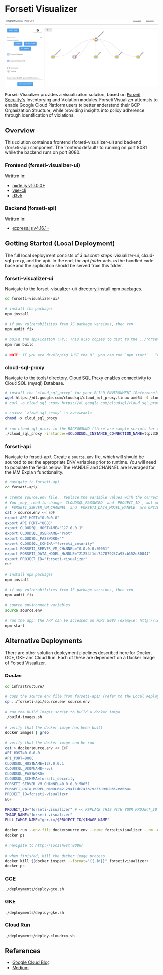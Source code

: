 # Forseti Visualizer

![Forseti Visualizer GIF](.assets/forseti-visualizer-example.gif)

Forseti Visualizer provides a visualization solution, based on [Forseti Security's](https://github.com/forseti-security/forseti-security) Inventorying and Violation modules.  Forseti Visualizer attempts to enable Google Cloud Platform users to better understand their GCP Organization Structure, while providing insights into policy adherence through identification of violations.

## Overview

This solution contains a frontend (forseti-visualizer-ui) and backend (forseti-api) component.  The frontend defaults to running on port 8081, while the backend runs on port 8080.  

### Frontend (forseti-visualizer-ui)

Written in:

* [node.js v10.0.0+](https://nodejs.org/en/)
* [vue-cli](https://cli.vuejs.org/guide/installation.html)
* [d3v5](https://d3js.org/)

### Backend (forseti-api)

Written in:

* [express.js v4.16.1+](https://expressjs.com/)

## Getting Started (Local Deployment)

The full local deployment consists of *3 discrete steps* (visualizer-ui, cloud-sql-proxy, and the api).  In the end, the *api folder* acts as the bundled code base and the application should be served from this folder.

### forseti-visualizer-ui

Navigate to the forseti-visualizer-ui/ directory, install npm packages.

```bash
cd forseti-visualizer-ui/

# install the packages
npm install

# if any vulnerabilities from JS package versions, then run
npm audit fix

# build the application (FYI: This also copies to dist to the ../forseti-api/ folder)
npm run build

# NOTE: IF you are developing JUST the UI, you can run `npm start`.  In this case, the app is served on PORT 8081, and not PORT 8080.
```

### cloud-sql-proxy

Navigate to the tools/ directory.  Cloud SQL Proxy enables connectivity to Cloud SQL (mysql) Database.

```bash
# install the `cloud_sql_proxy` for your BUILD ENVIRONMENT [Reference](https://cloud.google.com/sql/docs/mysql/sql-proxy)
wget https://dl.google.com/cloudsql/cloud_sql_proxy.linux.amd64 -O cloud_sql_proxy
# curl -o cloud_sql_proxy https://dl.google.com/cloudsql/cloud_sql_proxy.darwin.amd64

# ensure `cloud_sql_proxy` is executable 
chmod +x cloud_sql_proxy

# run cloud_sql_proxy in the BACKGROUND (there are sample scripts for reference)
./cloud_sql_proxy -instances=$CLOUDSQL_INSTANCE_CONNECTION_NAME=tcp:3306 &
```

### forseti-api

Navigate to forseti-api/.  Create a `source.env` file, which will should be sourced to set the appropriate ENV variables prior to runtime.  You will need to populate the fields below.  The HANDLE and CHANNEL are leveraged for the IAM Explain functionality.

```bash
# navigate to forseti-api
cd forseti-api/

# create source.env file.  Replace the variable values with the correct values.  
# You _may_ need to change `CLOUDSQL_PASSWORD` and `PROJECT_ID`, but most other values can stay the same.
# `FORSETI_SERVER_VM_CHANNEL` and `FORSETI_DATA_MODEL_HANDLE` are OPTIONAL and only used for IAM Explain Functionality.
cat > source.env << EOF
export API_HOST="0.0.0.0"
export API_PORT="8080"
export CLOUDSQL_HOSTNAME="127.0.0.1"
export CLOUDSQL_USERNAME="root"
export CLOUDSQL_PASSWORD=""
export CLOUDSQL_SCHEMA="forseti_security"
export FORSETI_SERVER_VM_CHANNEL="0.0.0.0:50051"
export FORSETI_DATA_MODEL_HANDLE="21254f1de747879237a95cb552e80844"
export PROJECT_ID="forseti-visualizer"
EOF

# install npm packages
npm install

# if any vulnerabilities from JS package versions, then run
npm audit fix

# source environment variables
source source.env

# run the app: the APP can be accessed on PORT 8080 (example: http://localhost:8080/)
npm start
```

## Alternative Deployments

There are other solution deployment pipelines described here for Docker, GCE, GKE and Cloud Run.  Each of these are dependent on a Docker Image of Forseti Visualizer.  

### Docker

```bash
cd infrastructure/

# copy the source.env file from forseti-api/ (refer to the Local Deployment section)
cp ../forseti-api/source.env source.env

# run the Build Images script to build a docker image
./build-images.sh

# verify that the docker image has been built
docker images | grep 

# verify that the docker image can be run
cat > dockersource.env << EOF
API_HOST=0.0.0.0
API_PORT=8080
CLOUDSQL_HOSTNAME=127.0.0.1
CLOUDSQL_USERNAME=root
CLOUDSQL_PASSWORD=
CLOUDSQL_SCHEMA=forseti_security
FORSETI_SERVER_VM_CHANNEL=0.0.0.0:50051
FORSETI_DATA_MODEL_HANDLE=21254f1de747879237a95cb552e80844
PROJECT_ID=forseti-visualizer
EOF

PROJECT_ID="forseti-visualizer" # << REPLACE THIS WITH YOUR PROJECT_ID
IMAGE_NAME="forseti-visualizer"
FULL_IAMGE_NAME="gcr.io/$PROJECT_ID/$IMAGE_NAME"

docker run --env-file dockersource.env --name forsetivisualizer --rm -d -p 8080:8080 $FULL_IAMGE_NAME
docker ps

# navigate to http://localhost:8080/

# when finished, kill the docker image process
docker kill $(docker inspect --format="{{.Id}}" forsetivisualizer)
docker ps
```

### GCE

```bash
./deployments/deploy-gce.sh
```

### GKE

```bash
./deployments/deploy-gke.sh
```

### Cloud Run

```bash 
./deployments/deploy-cloudrun.sh
```

## References

* [Google Cloud Blog](https://cloud.google.com/blog/products/identity-security/understand-gcp-organization-resource-hierarchies-with-forseti-visualizer)
* [Medium](https://medium.com/google-cloud/visualize-gcp-architecture-using-forseti-2-0-and-d3-js-ffc8fdf59450)

